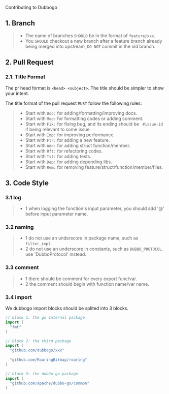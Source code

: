 Contributing to Dubbogo

## 1. Branch

  >- The name of branches `SHOULD` be in the format of `feature/xxx`.
  >- You `SHOULD` checkout a new branch after a feature branch already being merged into upstream, `DO NOT` commit in the old branch.

## 2. Pull Request

### 2.1. Title Format

The pr head format is `<head> <subject>`. The title should be simpler to show your intent.

The title format of the pull request `MUST` follow the following rules:

  >- Start with `Doc:` for adding/formatting/improving docs.
  >- Start with `Mod:` for formatting codes or adding comment.
  >- Start with `Fix:` for fixing bug, and its ending should be ` #issue-id` if being relevant to some issue.
  >- Start with `Imp:` for improving performance.
  >- Start with `Ftr:` for adding a new feature.
  >- Start with `Add:` for adding struct function/member.
  >- Start with `Rft:` for refactoring codes.
  >- Start with `Tst:` for adding tests.
  >- Start with `Dep:` for adding depending libs.
  >- Start with `Rem:` for removing feature/struct/function/member/files.

## 3. Code Style

### 3.1 log

>- 1 when logging the function's input parameter, you should add '@' before input parameter name.

### 3.2 naming

>- 1 do not use an underscore in package name, such as `filter_impl`.
>- 2 do not use an underscore in constants, such as `DUBBO_PROTOCOL`. use 'DubboProtocol' instead.

### 3.3 comment

>- 1 there should be comment for every export func/var.
>- 2 the comment should begin with function name/var name.

### 3.4 import 

We dubbogo import blocks should be splited into 3 blocks.

```Go
// block 1: the go internal package
import (
  "fmt"
)

// block 2: the third package
import (
  "github.com/dubbogo/xxx"
  
  "github.com/RoaringBitmap/roaring"
)

// block 3: the dubbo-go package
import (
  "github.com/apache/dubbo-go/common"
) 
```